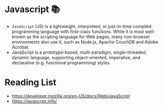 # Javascript :books:
- `JavaScript` (JS) is a lightweight, interpreted, or just-in-time compiled programming language with first-class functions. While it is most well-known as the scripting language for Web pages, many non-browser environments also use it, such as Node.js, Apache CouchDB and Adobe Acrobat. 
- JavaScript is a prototype-based, multi-paradigm, single-threaded, dynamic language, supporting object-oriented, imperative, and declarative (e.g. functional programming) styles.

# Reading List
- https://developer.mozilla.org/en-US/docs/Web/JavaScript
- https://javascript.info/